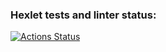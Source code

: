 ### Hexlet tests and linter status:
[![Actions Status](https://github.com/Pavelvl21/frontend-project-11/workflows/hexlet-check/badge.svg)](https://github.com/Pavelvl21/frontend-project-11/actions)